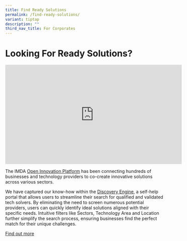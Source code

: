 ```yaml
---
title: Find Ready Solutions
permalink: /find-ready-solutions/
variant: tiptap
description: ""
third_nav_title: For Corporates
---
```

<h1>Looking For Ready Solutions?</h1>
<p></p>
<p></p>
<div class="iframe-wrapper">
<iframe height="315" width="560" allowfullscreen="true" frameborder="0" src="https://www.youtube.com/embed/1PXjiCEnsXA?si=XHm-Af00Qv7pENH3&amp;autoplay=1"></iframe>
</div>
<p></p>
<p>The IMDA <a href="https://www.openinnovation.sg/?utm_medium=website&amp;utm_source=pixel&amp;utm_campaign=website" rel="noopener noreferrer nofollow" target="_blank"><u>Open Innovation Platform</u></a> has
been connecting hundreds of businesses and technology providers to co-create
innovative solutions across various sectors.</p>
<p>We have captured our know-how within the <a href="https://www.openinnovation.sg/find-solutions?utm\_medium=website&amp;utm\_source=pixel&amp;utm\_campaign=website" rel="noopener noreferrer nofollow" target="_blank"><u>Discovery Engine,</u></a> a
self-help portal that allows users to streamline their search for qualified
and validated tech solvers. By eliminating the need to screen numerous
potential providers, users can quickly identify ideal solutions aligned
with their specific needs. Intuitive filters like Sectors, Technology Area
and Location further simplify the search process, ensuring businesses find
the perfect match for their unique challenges.</p>
<p></p>
<p><a href="https://www.openinnovation.sg/find-solution?utm\_medium=website&amp;utm\_source=pixel&amp;utm\_campaign=website" rel="noopener noreferrer nofollow" target="_blank">Find out more</a>
</p>